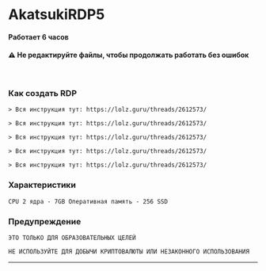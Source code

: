 # AkatsukiRDP5

#### Работает 6 часов


#### ⚠ Не редактируйте файлы, чтобы продолжать работать без ошибок

<br>

### Как создать RDP 
```
> Вся инструкция тут: https://lolz.guru/threads/2612573/

> Вся инструкция тут: https://lolz.guru/threads/2612573/

> Вся инструкция тут: https://lolz.guru/threads/2612573/

> Вся инструкция тут: https://lolz.guru/threads/2612573/

> Вся инструкция тут: https://lolz.guru/threads/2612573/

```

### Характеристики
```
CPU 2 ядра - 7GB Оперативная память - 256 SSD
```

### Предупреждение
```
ЭТО ТОЛЬКО ДЛЯ ОБРАЗОВАТЕЛЬНЫХ ЦЕЛЕЙ

НЕ ИСПОЛЬЗУЙТЕ ДЛЯ ДОБЫЧИ КРИПТОВАЛЮТЫ ИЛИ НЕЗАКОННОГО ИСПОЛЬЗОВАНИЯ
```
---

